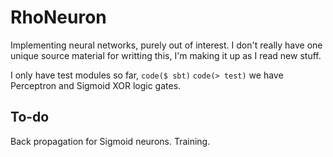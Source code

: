 # RhoNeuron

Implementing neural networks, purely out of interest.
I don't really have one unique source material for writting this, I'm making it up as I read new stuff.

I only have test modules so far,
`code($ sbt)`
`code(> test)`
we have Perceptron and Sigmoid XOR logic gates.

## To-do

Back propagation for Sigmoid neurons.
Training.
